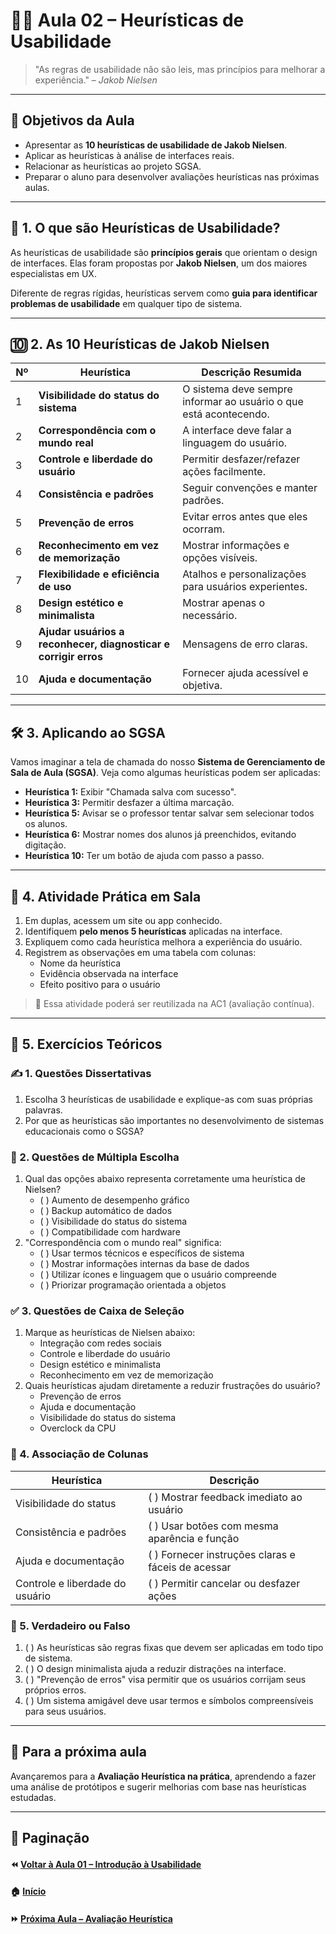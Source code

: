 # 👨‍🏫 Aula 02 – Heurísticas de Usabilidade

> "As regras de usabilidade não são leis, mas princípios para melhorar a experiência." – *Jakob Nielsen*

------

## 🎯 Objetivos da Aula

- Apresentar as **10 heurísticas de usabilidade de Jakob Nielsen**.
- Aplicar as heurísticas à análise de interfaces reais.
- Relacionar as heurísticas ao projeto SGSA.
- Preparar o aluno para desenvolver avaliações heurísticas nas próximas aulas.

------

## 📌 1. O que são Heurísticas de Usabilidade?

As heurísticas de usabilidade são **princípios gerais** que orientam o design de interfaces. Elas foram propostas por **Jakob Nielsen**, um dos maiores especialistas em UX.

Diferente de regras rígidas, heurísticas servem como **guia para identificar problemas de usabilidade** em qualquer tipo de sistema.

------

## 🔟 2. As 10 Heurísticas de Jakob Nielsen

| Nº   | Heurística                                                   | Descrição Resumida                                           |
| ---- | ------------------------------------------------------------ | ------------------------------------------------------------ |
| 1    | **Visibilidade do status do sistema**                        | O sistema deve sempre informar ao usuário o que está acontecendo. |
| 2    | **Correspondência com o mundo real**                         | A interface deve falar a linguagem do usuário.               |
| 3    | **Controle e liberdade do usuário**                          | Permitir desfazer/refazer ações facilmente.                  |
| 4    | **Consistência e padrões**                                   | Seguir convenções e manter padrões.                          |
| 5    | **Prevenção de erros**                                       | Evitar erros antes que eles ocorram.                         |
| 6    | **Reconhecimento em vez de memorização**                     | Mostrar informações e opções visíveis.                       |
| 7    | **Flexibilidade e eficiência de uso**                        | Atalhos e personalizações para usuários experientes.         |
| 8    | **Design estético e minimalista**                            | Mostrar apenas o necessário.                                 |
| 9    | **Ajudar usuários a reconhecer, diagnosticar e corrigir erros** | Mensagens de erro claras.                                    |
| 10   | **Ajuda e documentação**                                     | Fornecer ajuda acessível e objetiva.                         |

------

## 🛠 3. Aplicando ao SGSA

Vamos imaginar a tela de chamada do nosso **Sistema de Gerenciamento de Sala de Aula (SGSA)**. Veja como algumas heurísticas podem ser aplicadas:

- **Heurística 1:** Exibir "Chamada salva com sucesso".
- **Heurística 3:** Permitir desfazer a última marcação.
- **Heurística 5:** Avisar se o professor tentar salvar sem selecionar todos os alunos.
- **Heurística 6:** Mostrar nomes dos alunos já preenchidos, evitando digitação.
- **Heurística 10:** Ter um botão de ajuda com passo a passo.

------

## 🤝 4. Atividade Prática em Sala

1. Em duplas, acessem um site ou app conhecido.
2. Identifiquem **pelo menos 5 heurísticas** aplicadas na interface.
3. Expliquem como cada heurística melhora a experiência do usuário.
4. Registrem as observações em uma tabela com colunas:
   - Nome da heurística
   - Evidência observada na interface
   - Efeito positivo para o usuário

> 📌 Essa atividade poderá ser reutilizada na AC1 (avaliação contínua).

------

## 📝 5. Exercícios Teóricos

### ✍️ 1. Questões Dissertativas

1. Escolha 3 heurísticas de usabilidade e explique-as com suas próprias palavras.
2. Por que as heurísticas são importantes no desenvolvimento de sistemas educacionais como o SGSA?

### 🔘 2. Questões de Múltipla Escolha

1. Qual das opções abaixo representa corretamente uma heurística de Nielsen?
   - ( ) Aumento de desempenho gráfico
   - ( ) Backup automático de dados
   - ( ) Visibilidade do status do sistema
   - ( ) Compatibilidade com hardware
2. "Correspondência com o mundo real" significa:
   - ( ) Usar termos técnicos e específicos de sistema
   - ( ) Mostrar informações internas da base de dados
   - ( ) Utilizar ícones e linguagem que o usuário compreende
   - ( ) Priorizar programação orientada a objetos

### ✅ 3. Questões de Caixa de Seleção

1. Marque as heurísticas de Nielsen abaixo:
   -  Integração com redes sociais
   -  Controle e liberdade do usuário
   -  Design estético e minimalista
   -  Reconhecimento em vez de memorização
2. Quais heurísticas ajudam diretamente a reduzir frustrações do usuário?
   -  Prevenção de erros
   -  Ajuda e documentação
   -  Visibilidade do status do sistema
   -  Overclock da CPU

### 🔄 4. Associação de Colunas

| Heurística                      | Descrição                                           |
| ------------------------------- | --------------------------------------------------- |
| Visibilidade do status          | (  ) Mostrar feedback imediato ao usuário           |
| Consistência e padrões          | (  ) Usar botões com mesma aparência e função       |
| Ajuda e documentação            | (  ) Fornecer instruções claras e fáceis de acessar |
| Controle e liberdade do usuário | (  ) Permitir cancelar ou desfazer ações            |

### 🔁 5. Verdadeiro ou Falso

1. ( ) As heurísticas são regras fixas que devem ser aplicadas em todo tipo de sistema.
2. ( ) O design minimalista ajuda a reduzir distrações na interface.
3. ( ) "Prevenção de erros" visa permitir que os usuários corrijam seus próprios erros.
4. ( ) Um sistema amigável deve usar termos e símbolos compreensíveis para seus usuários.

------

## 📖 Para a próxima aula

Avançaremos para a **Avaliação Heurística na prática**, aprendendo a fazer uma análise de protótipos e sugerir melhorias com base nas heurísticas estudadas.

------

## 🧭 Paginação

#### ⏪ [Voltar à Aula 01 – Introdução à Usabilidade](<./Aula 01: Introdução à Usabilidade.md>)

#### 🏠 [Início](<../README.md>)

#### ⏩ [Próxima Aula – Avaliação Heurística](<./Aula 03: Avaliação Heurística.md>)